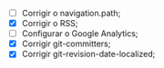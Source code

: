 - [ ] Corrigir o navigation.path;
- [X] Corrigir o RSS;
- [ ] Configurar o Google Analytics;
- [X] Corrigir git-committers;
- [X] Corrigir git-revision-date-localized;